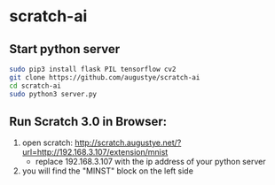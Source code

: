 # scratch-ai

Start python server
-------------------
```Bash
sudo pip3 install flask PIL tensorflow cv2
git clone https://github.com/augustye/scratch-ai
cd scratch-ai
sudo python3 server.py
```

Run Scratch 3.0 in Browser:
---------------------------
1. open scratch: http://scratch.augustye.net/?url=http://192.168.3.107/extension/mnist
   - replace 192.168.3.107 with the ip address of your python server
2. you will find the "MINST" block on the left side
